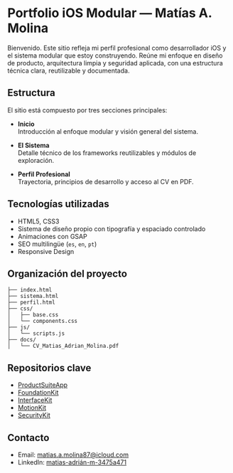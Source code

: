 # Portfolio iOS Modular — Matías A. Molina

Bienvenido. Este sitio refleja mi perfil profesional como desarrollador iOS y el sistema modular que estoy construyendo. Reúne mi enfoque en diseño de producto, arquitectura limpia y seguridad aplicada, con una estructura técnica clara, reutilizable y documentada.

## Estructura

El sitio está compuesto por tres secciones principales:

- **Inicio**  
  Introducción al enfoque modular y visión general del sistema.

- **El Sistema**  
  Detalle técnico de los frameworks reutilizables y módulos de exploración.

- **Perfil Profesional**  
  Trayectoria, principios de desarrollo y acceso al CV en PDF.

## Tecnologías utilizadas

- HTML5, CSS3
- Sistema de diseño propio con tipografía y espaciado controlado
- Animaciones con GSAP
- SEO multilingüe (`es`, `en`, `pt`)
- Responsive Design

## Organización del proyecto

```
├── index.html
├── sistema.html
├── perfil.html
├── css/
│   ├── base.css
│   └── components.css
├── js/
│   └── scripts.js
├── docs/
│   └── CV_Matias_Adrian_Molina.pdf
```

## Repositorios clave

- [ProductSuiteApp](https://github.com/matias-a-m/ProductSuiteApp)
- [FoundationKit](https://github.com/matias-a-m/FoundationKit)
- [InterfaceKit](https://github.com/matias-a-m/InterfaceKit)
- [MotionKit](https://github.com/matias-a-m/MotionKit)
- [SecurityKit](https://github.com/matias-a-m/SecurityKit)

## Contacto

- Email: [matias.a.molina87@icloud.com](mailto:matias.a.molina87@icloud.com)
- LinkedIn: [matias-adrián-m-3475a471](https://linkedin.com/in/matias-adrián-m-3475a471)
